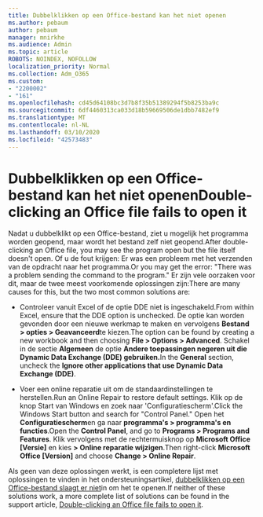 ```yaml
---
title: Dubbelklikken op een Office-bestand kan het niet openen
ms.author: pebaum
author: pebaum
manager: mnirkhe
ms.audience: Admin
ms.topic: article
ROBOTS: NOINDEX, NOFOLLOW
localization_priority: Normal
ms.collection: Adm_O365
ms.custom:
- "2200002"
- "161"
ms.openlocfilehash: cd45d64108bc3d7b8f35b51389294f5b8253ba9c
ms.sourcegitcommit: 6df4460313ca033d18b59669506de1dbb7482ef9
ms.translationtype: MT
ms.contentlocale: nl-NL
ms.lasthandoff: 03/10/2020
ms.locfileid: "42573483"
---
```

# <a name="double-clicking-an-office-file-fails-to-open-it"></a><span data-ttu-id="46f97-102">Dubbelklikken op een Office-bestand kan het niet openen</span><span class="sxs-lookup"><span data-stu-id="46f97-102">Double-clicking an Office file fails to open it</span></span>

<span data-ttu-id="46f97-103">Nadat u dubbelklikt op een Office-bestand, ziet u mogelijk het programma worden geopend, maar wordt het bestand zelf niet geopend.</span><span class="sxs-lookup"><span data-stu-id="46f97-103">After double-clicking an Office file, you may see the program open but the file itself doesn't open.</span></span> <span data-ttu-id="46f97-104">Of u de fout krijgen: Er was een probleem met het verzenden van de opdracht naar het programma.</span><span class="sxs-lookup"><span data-stu-id="46f97-104">Or you may get the error: "There was a problem sending the command to the program."</span></span> <span data-ttu-id="46f97-105">Er zijn vele oorzaken voor dit, maar de twee meest voorkomende oplossingen zijn:</span><span class="sxs-lookup"><span data-stu-id="46f97-105">There are many causes for this, but the two most common solutions are:</span></span>

- <span data-ttu-id="46f97-106">Controleer vanuit Excel of de optie DDE niet is ingeschakeld.</span><span class="sxs-lookup"><span data-stu-id="46f97-106">From within Excel, ensure that the DDE option is unchecked.</span></span> <span data-ttu-id="46f97-107">De optie kan worden gevonden door een nieuwe werkmap te maken en vervolgens **Bestand > opties > Geavanceerd**te kiezen.</span><span class="sxs-lookup"><span data-stu-id="46f97-107">The option can be found by creating a new workbook and then choosing **File > Options > Advanced**.</span></span> <span data-ttu-id="46f97-108">Schakel in de sectie **Algemeen** de optie **Andere toepassingen negeren uit die Dynamic Data Exchange (DDE) gebruiken.**</span><span class="sxs-lookup"><span data-stu-id="46f97-108">In the **General** section, uncheck the **Ignore other applications that use Dynamic Data Exchange (DDE)**.</span></span>

- <span data-ttu-id="46f97-109">Voer een online reparatie uit om de standaardinstellingen te herstellen.</span><span class="sxs-lookup"><span data-stu-id="46f97-109">Run an Online Repair to restore default settings.</span></span> <span data-ttu-id="46f97-110">Klik op de knop Start van Windows en zoek naar 'Configuratiescherm'.</span><span class="sxs-lookup"><span data-stu-id="46f97-110">Click the Windows Start button and search for "Control Panel."</span></span> <span data-ttu-id="46f97-111">Open het **Configuratiescherm**en ga naar **programma's > programma's en functies**.</span><span class="sxs-lookup"><span data-stu-id="46f97-111">Open the **Control Panel**, and go to **Programs > Programs and Features**.</span></span> <span data-ttu-id="46f97-112">Klik vervolgens met de rechtermuisknop op **Microsoft Office [Versie]** en kies **> Online reparatie wijzigen**.</span><span class="sxs-lookup"><span data-stu-id="46f97-112">Then right-click **Microsoft Office [Version]** and choose **Change > Online Repair**.</span></span>

<span data-ttu-id="46f97-113">Als geen van deze oplossingen werkt, is een completere lijst met oplossingen te vinden in het ondersteuningsartikel, [dubbelklikken op een Office-bestand slaagt er niet](https://support.office.com/article/Double-clicking-an-Office-file-fails-to-open-it-1e9c0ad9-34c8-4440-a42e-d30186b29ed6)in om het te openen.</span><span class="sxs-lookup"><span data-stu-id="46f97-113">If neither of these solutions work, a more complete list of solutions can be found in the support article, [Double-clicking an Office file fails to open it](https://support.office.com/article/Double-clicking-an-Office-file-fails-to-open-it-1e9c0ad9-34c8-4440-a42e-d30186b29ed6).</span></span>
